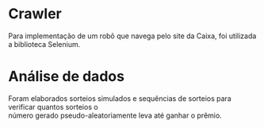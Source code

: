 # Crawler

Para implementação de um robô que navega pelo site da Caixa, foi utilizada a biblioteca Selenium.

# Análise de dados

Foram elaborados sorteios simulados e sequências de sorteios para verificar quantos sorteios o    
número gerado pseudo-aleatoriamente leva até ganhar o prêmio.
